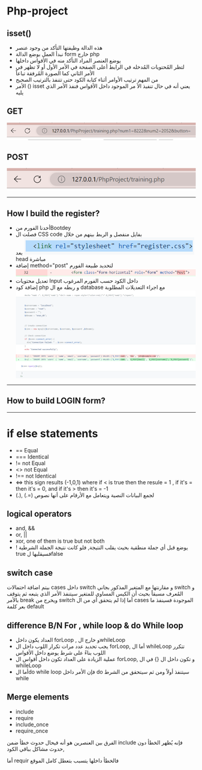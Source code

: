 # Php-project
## isset()
- هذه الدالة وظيفتها التأكد من وجود عنصر  
- نبدأ العمل بوضع الدالة form خارج php
- يوضع العنصر المراد التأكد منه في الأقواس داخلها
- لتظر المُحتويات المُدخله في الرابط أعلى الصفحة في الأمر الأول أو لا تظهر في الأمر الثاني كما الصورة  المُرفقة تباعاً
- من المهم ترتيب الأوامر أثناء كتابة الكود حتى تتنفذ بالترتيب الصحيح
- الأمر () isset يعني أنه في حال تنفيذ الأ مر الموجود داخل الأقواس فنفذ الأمر الذي يليه

## GET  
![Get](img/get.PNG)

## POST
![Post](img/Post.PNG)

--------------------------------------
## How I build the register?
- أخدنا الفورم منBootdey 
- فصلت ال CSS code بفايل منفصل و الربط بينهم من خلال 
![Get](img/CSS.PNG)
بعد head مباشرة
- إضافة method="post" لتحديد طبيعة الفورم
![Post](img/method.PNG)
- تعديل محتويات Input داخل الكود حسب الفورم المرغوب
- إضافة كود php و ربطه مع ال database مع اجراء التعديلات المطلوبة
![Post](img/php.PNG)

--------------------
## How to build LOGIN form?




------------------------

# if else statements
- == Equal
- === Identical
- != not Equal
- <> not Equal
- !== not Identical
- <=> this sign results (-1,0,1) where if < is true then the resule = 1 , if it's = then it's = 0, and if it's > then it's = -1
- (.), (.=) لجمع البيانات النصية ويتعامل مع الأرقام على أنها نصوص

## logical operators
- and, &&
- or, ||
- xor, one of them is true but not both
- ! يوضع قبل أي جملة منطقية بحيث يقلب النتيجة, فلو كانت نتيجة الجملة الشرطية true فسيقلبها لfalse

## switch case 
بيتم اضافة احتمالات cases داخل switch و مقارنتها مع المتغير المذكور بجاني switch  و المُعرف مسبقاً بحيث أن الكيس المساوي للمتغير سيتنفذ الأمر الذي يتبعه ثم يتوقف بالأمر break ويخرج من switch 
أما إذا لم يتحقق أي من ال cases الموجودة فسينفذ ما بعر كلمة default

## difference B/N For , while loop & do While loop
- العداد يكون داخل forLoop , و خارج الwhileLoop
- يجب تحديد عدد مرات تكرار اللوب داخل ال forLoop, أما ال whileLoop تتكرر اللوب بناءً على شرط يوضع داخل الأقواس
- عملية الزيادة على العداد تكون داخل أقواس ال forLoop, و تكون داخل ال {} في ال whileLoop
- أما الdo while loop  فإن الأمر داخل  do سيتنفذ أولاً ومن ثم سيتحقق من الشرط while


## Merge elements
- include
- require
- include_once
- require_once

الفرق بين العنصرين هو أنه فيحال حدوث خطأ ضمن include فإنه يُظهر الخطأ دون حدوث مشاكل بباقي الكود, 

أما requir فالخطأ داخلها يتسبب بتعطل كامل الموقع
